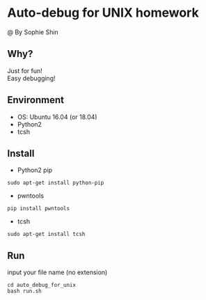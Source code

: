 # Auto-debug for UNIX homework

@ By Sophie Shin

## Why?
Just for fun! <br>
Easy debugging!

## Environment
* OS: Ubuntu 16.04 (or 18.04)
* Python2
* tcsh

## Install
* Python2 pip
```
sudo apt-get install python-pip
```
* pwntools
```shell
pip install pwntools
```
* tcsh
```
sudo apt-get install tcsh
```

## Run
input your file name (no extension)
```shell
cd auto_debug_for_unix
bash run.sh
```
